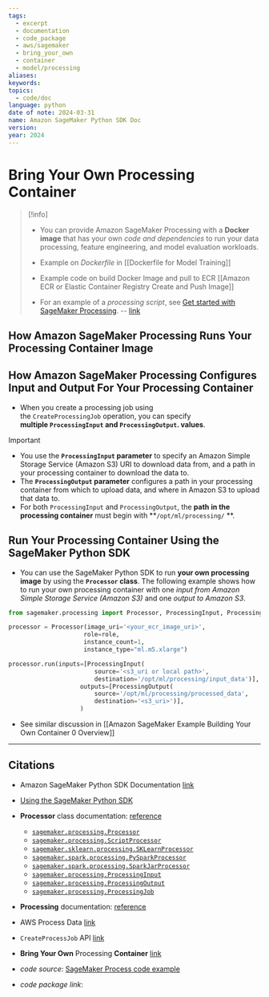 ```yaml
---
tags:
  - excerpt
  - documentation
  - code_package
  - aws/sagemaker
  - bring_your_own
  - container
  - model/processing
aliases: 
keywords: 
topics:
  - code/doc
language: python
date of note: 2024-03-31
name: Amazon SageMaker Python SDK Doc
version: 
year: 2024
---
```


# Bring Your Own Processing Container

>[!info]
> - You can provide Amazon SageMaker Processing with a **Docker image** that has your own *code and dependencies* to run your data processing, feature engineering, and model evaluation workloads.
> 
> - Example on *Dockerfile* in [[Dockerfile for Model Training]]
> - Example code on build Docker Image and pull to ECR [[Amazon ECR or Elastic Container Registry Create and Push Image]]
> - For an example of a *processing script*, see [Get started with SageMaker Processing](https://github.com/aws/amazon-sagemaker-examples/blob/main/sagemaker_processing/basic_sagemaker_data_processing/basic_sagemaker_processing.ipynb).
> -- [link](https://docs.aws.amazon.com/sagemaker/latest/dg/build-your-own-processing-container.html) 

## How Amazon SageMaker Processing Runs Your Processing Container Image



## How Amazon SageMaker Processing Configures Input and Output For Your Processing Container

- When you create a processing job using the `CreateProcessingJob` operation, you can specify **multiple `ProcessingInput` and `ProcessingOutput`. values**.

>[!important]
> - You use the **`ProcessingInput` parameter** to specify an Amazon Simple Storage Service (Amazon S3) URI to download data from, and a path in your processing container to download the data to.
> - The **`ProcessingOutput` parameter** configures a path in your processing container from which to upload data, and where in Amazon S3 to upload that data to. 
> - For both `ProcessingInput` and `ProcessingOutput`, the **path in the processing container** must begin with **`/opt/ml/processing/` **.


## Run Your Processing Container Using the SageMaker Python SDK

- You can use the SageMaker Python SDK to run **your own processing image** by using the **`Processor` class**. The following example shows how to run your own processing container with one *input from Amazon Simple Storage Service (Amazon S3)* and one *output to Amazon S3*.

```python
from sagemaker.processing import Processor, ProcessingInput, ProcessingOutput

processor = Processor(image_uri='<your_ecr_image_uri>',
                     role=role,
                     instance_count=1,
                     instance_type="ml.m5.xlarge")

processor.run(inputs=[ProcessingInput(
                        source='<s3_uri or local path>',
                        destination='/opt/ml/processing/input_data')],
                    outputs=[ProcessingOutput(
                        source='/opt/ml/processing/processed_data',
                        destination='<s3_uri>')],
                    )
```

- See similar discussion in [[Amazon SageMaker Example Building Your Own Container 0 Overview]]



----------
##  Citations

- Amazon SageMaker Python SDK Documentation [link](https://sagemaker.readthedocs.io/en/stable/index.html)
- [Using the SageMaker Python SDK](https://sagemaker.readthedocs.io/en/stable/overview.html)
- **Processor** class documentation: [reference](https://sagemaker.readthedocs.io/en/stable/amazon_sagemaker_processing.html#processing-class-documentation)
	- [`sagemaker.processing.Processor`](https://sagemaker.readthedocs.io/en/stable/api/training/processing.html#sagemaker.processing.Processor "sagemaker.processing.Processor")
	- [`sagemaker.processing.ScriptProcessor`](https://sagemaker.readthedocs.io/en/stable/api/training/processing.html#sagemaker.processing.ScriptProcessor "sagemaker.processing.ScriptProcessor")
	- [`sagemaker.sklearn.processing.SKLearnProcessor`](https://sagemaker.readthedocs.io/en/stable/frameworks/sklearn/sagemaker.sklearn.html#sagemaker.sklearn.processing.SKLearnProcessor "sagemaker.sklearn.processing.SKLearnProcessor")
	- [`sagemaker.spark.processing.PySparkProcessor`](https://sagemaker.readthedocs.io/en/stable/api/training/processing.html#sagemaker.spark.processing.PySparkProcessor "sagemaker.spark.processing.PySparkProcessor")
	- [`sagemaker.spark.processing.SparkJarProcessor`](https://sagemaker.readthedocs.io/en/stable/api/training/processing.html#sagemaker.spark.processing.SparkJarProcessor "sagemaker.spark.processing.SparkJarProcessor")
	- [`sagemaker.processing.ProcessingInput`](https://sagemaker.readthedocs.io/en/stable/api/training/processing.html#sagemaker.processing.ProcessingInput "sagemaker.processing.ProcessingInput")
	- [`sagemaker.processing.ProcessingOutput`](https://sagemaker.readthedocs.io/en/stable/api/training/processing.html#sagemaker.processing.ProcessingOutput "sagemaker.processing.ProcessingOutput")
	- [`sagemaker.processing.ProcessingJob`](https://sagemaker.readthedocs.io/en/stable/api/training/processing.html#sagemaker.processing.ProcessingJob "sagemaker.processing.ProcessingJob")

- **Processing** documentation: [reference](https://sagemaker.readthedocs.io/en/stable/api/training/processing.html)
- AWS Process Data [link](https://docs.aws.amazon.com/sagemaker/latest/dg/processing-job.html)
- `CreateProcessJob` API [link](https://docs.aws.amazon.com/sagemaker/latest/APIReference/API_CreateProcessingJob.html)
- **Bring Your Own** Processing **Container** [link](https://docs.aws.amazon.com/sagemaker/latest/dg/build-your-own-processing-container.html)
- *code source*: [SageMaker Process code example](https://github.com/aws/amazon-sagemaker-examples/tree/main/sagemaker_processing)
- *code package link*: 

